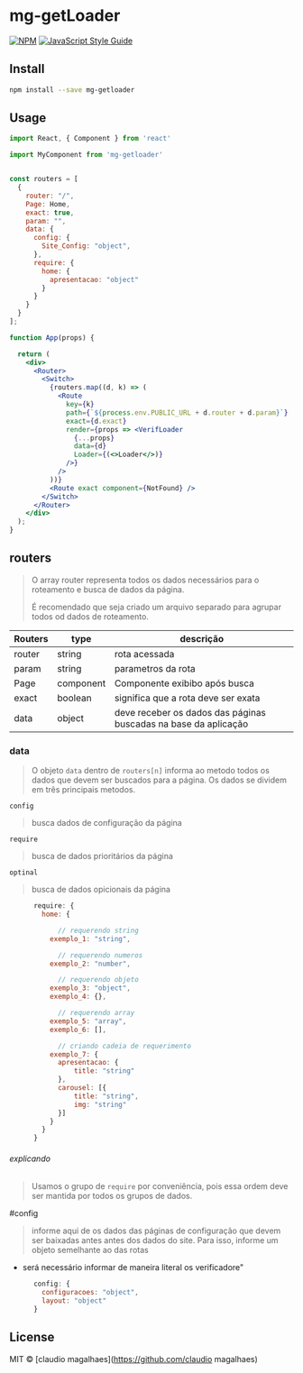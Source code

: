 # mg-getLoader

[![NPM](https://img.shields.io/npm/v/mg-getloader.svg)](https://www.npmjs.com/package/mg-getloader) [![JavaScript Style Guide](https://img.shields.io/badge/code_style-standard-brightgreen.svg)](https://standardjs.com)

## Install

```bash
npm install --save mg-getloader
```

## Usage

```jsx
import React, { Component } from 'react'

import MyComponent from 'mg-getloader'


const routers = [
  {
    router: "/",
    Page: Home,
    exact: true,
    param: "",
    data: {
      config: {
        Site_Config: "object",
      },
      require: {
        home: {
          apresentacao: "object"
        }
      }
    }
  }
];

function App(props) {

  return (
    <div>
      <Router>
        <Switch>
          {routers.map((d, k) => (
            <Route
              key={k}
              path={`${process.env.PUBLIC_URL + d.router + d.param}`}
              exact={d.exact}
              render={props => <VerifLoader
                {...props}
                data={d}
                Loader={(<>Loader</>)}
              />}
            />
          ))}
          <Route exact component={NotFound} />
        </Switch>
      </Router>
    </div>
  );
}
```

## routers

> O array router representa todos os dados necessários para o roteamento e busca de dados da página.
>
> É recomendado que seja criado um arquivo separado para agrupar todos od dados de roteamento.

Routers | type | descrição
--- | --- | ---
router | string | rota acessada
param | string | parametros da rota
Page | component | Componente exibibo após busca
exact | boolean | significa que a rota deve ser exata
data | object | deve receber os dados das páginas buscadas na base da aplicação

### data
> O objeto ```data``` dentro de ``` routers[n] ``` informa ao metodo todos os dados que devem ser buscados para a página.
> Os dados se dividem em três principais metodos.

```config```
>   busca dados de configuração da página

```require```
>   busca de dados prioritários da página

```optinal```
>   busca de dados opicionais da página

```jsx
      require: {
        home: {

            // requerendo string
          exemplo_1: "string",

            // requerendo numeros
          exemplo_2: "number",

            // requerendo objeto
          exemplo_3: "object",
          exemplo_4: {},

            // requerendo array
          exemplo_5: "array",
          exemplo_6: [],

            // criando cadeia de requerimento
          exemplo_7: {
            apresentacao: {
                title: "string"
            },
            carousel: [{
                title: "string",
                img: "string"
            }]
          }
        }
      }
```

###### explicando
> Usamos o grupo de ```require``` por conveniência, pois essa ordem deve ser mantida por todos os grupos de dados.


#config
> informe aqui de os dados das páginas de configuração que devem ser baixadas antes antes dos dados do site.
> Para isso, informe um objeto semelhante ao das rotas

* será necessário informar de maneira literal os verificadore"


```jsx
      config: {
        configuracoes: "object",
        layout: "object"
      }
```



## License

MIT © [claudio magalhaes](https://github.com/claudio magalhaes)
